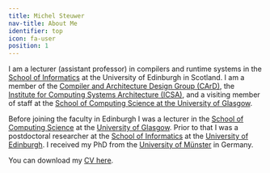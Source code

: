 ```yaml
---
title: Michel Steuwer
nav-title: About Me
identifier: top
icon: fa-user
position: 1
---
```



I am a lecturer (assistant professor) in compilers and runtime systems in the [School of Informatics](https://www.ed.ac.uk/informatics/) at the University of Edinburgh in Scotland. I am a member of the [Compiler and Architecture Design Group (CArD)](http://www.icsa.inf.ed.ac.uk/compilers/), the [Institute for Computing Systems Architecture (ICSA)](http://web.inf.ed.ac.uk/icsa/), and a visiting member of staff at the [School of Computing Science at the University of Glasgow](https://www.gla.ac.uk/schools/computing/).
	
Before joining the faculty in Edinburgh I was a lecturer in the [School of Computing Science](https://www.gla.ac.uk/schools/computing/) at the [University of Glasgow](https://www.gla.ac.uk/). Prior to that I was a postdoctoral researcher at the [School of Informatics](http://www.inf.ed.ac.uk/) at the [University of Edinburgh](http://www.ed.ac.uk/). I received my PhD from the [University of Münster](http://www.wwu.de/en) in Germany.

You can download my [CV here](https://github.com/michel-steuwer/cv/raw/main/latex/michel_steuwer.pdf).
